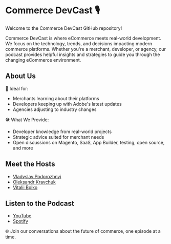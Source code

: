 # Commerce DevCast 🎙️

Welcome to the Commerce DevCast GitHub repository!

Commerce DevCast is where eCommerce meets real-world development. We focus on the technology, trends, and decisions impacting modern commerce platforms. Whether you're a merchant, developer, or agency, our podcast provides helpful insights and strategies to guide you through the changing eCommerce environment.

## About Us

🔧 Ideal for:
- Merchants learning about their platforms
- Developers keeping up with Adobe's latest updates
- Agencies adjusting to industry changes

🛠️ What We Provide:
- Developer knowledge from real-world projects
- Strategic advice suited for merchant needs
- Open discussions on Magento, SaaS, App Builder, testing, open source, and more

## Meet the Hosts

- [Vladyslav Podorozhnyi](https://www.linkedin.com/in/vladyslav-podorozhnyi/)
- [Oleksandr Kravchuk](https://www.linkedin.com/in/oleksandr-kravchuk/)
- [Vitalii Boiko](https://www.linkedin.com/in/vitalii-boiko-3ba269232/)

## Listen to the Podcast

- [YouTube](https://www.youtube.com/@TheCommerceDevCast)
- [Spotify](https://open.spotify.com/show/7ipQlNtjcGxQSXkqUKF5hg?si=23a2cc2edc6f43f2)

🌐 Join our conversations about the future of commerce, one episode at a time.
